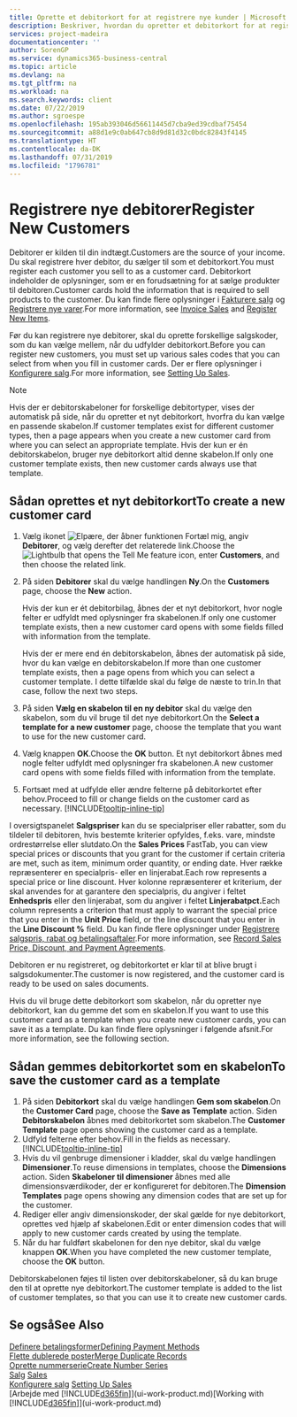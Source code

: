 ```yaml
---
title: Oprette et debitorkort for at registrere nye kunder | Microsoft Docs
description: Beskriver, hvordan du opretter et debitorkort for at registrere oplysninger om hver ny kunde, du sælger til.
services: project-madeira
documentationcenter: ''
author: SorenGP
ms.service: dynamics365-business-central
ms.topic: article
ms.devlang: na
ms.tgt_pltfrm: na
ms.workload: na
ms.search.keywords: client
ms.date: 07/22/2019
ms.author: sgroespe
ms.openlocfilehash: 195ab393046d56611445d7cba9ed39cdbaf75454
ms.sourcegitcommit: a88d1e9c0ab647cb8d9d81d32c0bdc82843f4145
ms.translationtype: HT
ms.contentlocale: da-DK
ms.lasthandoff: 07/31/2019
ms.locfileid: "1796781"
---
```

# <a name="register-new-customers"></a><span data-ttu-id="4707a-103">Registrere nye debitorer</span><span class="sxs-lookup"><span data-stu-id="4707a-103">Register New Customers</span></span>
<span data-ttu-id="4707a-104">Debitorer er kilden til din indtægt.</span><span class="sxs-lookup"><span data-stu-id="4707a-104">Customers are the source of your income.</span></span> <span data-ttu-id="4707a-105">Du skal registrere hver debitor, du sælger til som et debitorkort.</span><span class="sxs-lookup"><span data-stu-id="4707a-105">You must register each customer you sell to as a customer card.</span></span> <span data-ttu-id="4707a-106">Debitorkort indeholder de oplysninger, som er en forudsætning for at sælge produkter til debitoren.</span><span class="sxs-lookup"><span data-stu-id="4707a-106">Customer cards hold the information that is required to sell products to the customer.</span></span> <span data-ttu-id="4707a-107">Du kan finde flere oplysninger i [Fakturere salg](sales-how-invoice-sales.md) og [Registrere nye varer](inventory-how-register-new-items.md).</span><span class="sxs-lookup"><span data-stu-id="4707a-107">For more information, see [Invoice Sales](sales-how-invoice-sales.md) and [Register New Items](inventory-how-register-new-items.md).</span></span>  

<span data-ttu-id="4707a-108">Før du kan registrere nye debitorer, skal du oprette forskellige salgskoder, som du kan vælge mellem, når du udfylder debitorkort.</span><span class="sxs-lookup"><span data-stu-id="4707a-108">Before you can register new customers, you must set up various sales codes that you can select from when you fill in customer cards.</span></span> <span data-ttu-id="4707a-109">Der er flere oplysninger i [Konfigurere salg](sales-setup-sales.md).</span><span class="sxs-lookup"><span data-stu-id="4707a-109">For more information, see [Setting Up Sales](sales-setup-sales.md).</span></span>

> [!NOTE]  
>   <span data-ttu-id="4707a-110">Hvis der er debitorskabeloner for forskellige debitortyper, vises der automatisk på side, når du opretter et nyt debitorkort, hvorfra du kan vælge en passende skabelon.</span><span class="sxs-lookup"><span data-stu-id="4707a-110">If customer templates exist for different customer types, then a page appears when you create a new customer card from where you can select an appropriate template.</span></span> <span data-ttu-id="4707a-111">Hvis der kun er én debitorskabelon, bruger nye debitorkort altid denne skabelon.</span><span class="sxs-lookup"><span data-stu-id="4707a-111">If only one customer template exists, then new customer cards always use that template.</span></span>

## <a name="to-create-a-new-customer-card"></a><span data-ttu-id="4707a-112">Sådan oprettes et nyt debitorkort</span><span class="sxs-lookup"><span data-stu-id="4707a-112">To create a new customer card</span></span>
1. <span data-ttu-id="4707a-113">Vælg ikonet ![Elpære, der åbner funktionen Fortæl mig](media/ui-search/search_small.png "Fortæl mig, hvad du vil foretage dig"), angiv **Debitorer**, og vælg derefter det relaterede link.</span><span class="sxs-lookup"><span data-stu-id="4707a-113">Choose the ![Lightbulb that opens the Tell Me feature](media/ui-search/search_small.png "Tell me what you want to do") icon, enter **Customers**, and then choose the related link.</span></span>  
2. <span data-ttu-id="4707a-114">På siden **Debitorer** skal du vælge handlingen **Ny**.</span><span class="sxs-lookup"><span data-stu-id="4707a-114">On the **Customers** page, choose the **New** action.</span></span>

    <span data-ttu-id="4707a-115">Hvis der kun er ét debitorbilag, åbnes der et nyt debitorkort, hvor nogle felter er udfyldt med oplysninger fra skabelonen.</span><span class="sxs-lookup"><span data-stu-id="4707a-115">If only one customer template exists, then a new customer card opens with some fields filled with information from the template.</span></span>

    <span data-ttu-id="4707a-116">Hvis der er mere end én debitorskabelon, åbnes der automatisk på side, hvor du kan vælge en debitorskabelon.</span><span class="sxs-lookup"><span data-stu-id="4707a-116">If more than one customer template exists, then a page opens from which you can select a customer template.</span></span> <span data-ttu-id="4707a-117">I dette tilfælde skal du følge de næste to trin.</span><span class="sxs-lookup"><span data-stu-id="4707a-117">In that case, follow the next two steps.</span></span>
3. <span data-ttu-id="4707a-118">På siden **Vælg en skabelon til en ny debitor** skal du vælge den skabelon, som du vil bruge til det nye debitorkort.</span><span class="sxs-lookup"><span data-stu-id="4707a-118">On the **Select a template for a new customer** page, choose the template that you want to use for the new customer card.</span></span>
4. <span data-ttu-id="4707a-119">Vælg knappen **OK**.</span><span class="sxs-lookup"><span data-stu-id="4707a-119">Choose the **OK** button.</span></span> <span data-ttu-id="4707a-120">Et nyt debitorkort åbnes med nogle felter udfyldt med oplysninger fra skabelonen.</span><span class="sxs-lookup"><span data-stu-id="4707a-120">A new customer card opens with some fields filled with information from the template.</span></span>  
5. <span data-ttu-id="4707a-121">Fortsæt med at udfylde eller ændre felterne på debitorkortet efter behov.</span><span class="sxs-lookup"><span data-stu-id="4707a-121">Proceed to fill or change fields on the customer card as necessary.</span></span> [!INCLUDE[tooltip-inline-tip](includes/tooltip-inline-tip_md.md)]

<span data-ttu-id="4707a-122">I oversigtspanelet **Salgspriser** kan du se specialpriser eller rabatter, som du tildeler til debitoren, hvis bestemte kriterier opfyldes, f.eks. vare, mindste ordrestørrelse eller slutdato.</span><span class="sxs-lookup"><span data-stu-id="4707a-122">On the **Sales Prices** FastTab, you can view special prices or discounts that you grant for the customer if certain criteria are met, such as item, minimum order quantity, or ending date.</span></span> <span data-ttu-id="4707a-123">Hver række repræsenterer en specialpris- eller en linjerabat.</span><span class="sxs-lookup"><span data-stu-id="4707a-123">Each row represents a special price or line discount.</span></span> <span data-ttu-id="4707a-124">Hver kolonne repræsenterer et kriterium, der skal anvendes for at garantere den specialpris, du angiver i feltet **Enhedspris** eller den linjerabat, som du angiver i feltet **Linjerabatpct.**</span><span class="sxs-lookup"><span data-stu-id="4707a-124">Each column represents a criterion that must apply to warrant the special price that you enter in the **Unit Price** field, or the line discount that you enter in the **Line Discount %** field.</span></span> <span data-ttu-id="4707a-125">Du kan finde flere oplysninger under [Registrere salgspris, rabat og betalingsaftaler](sales-how-record-sales-price-discount-payment-agreements.md).</span><span class="sxs-lookup"><span data-stu-id="4707a-125">For more information, see [Record Sales Price, Discount, and Payment Agreements](sales-how-record-sales-price-discount-payment-agreements.md).</span></span>

<span data-ttu-id="4707a-126">Debitoren er nu registreret, og debitorkortet er klar til at blive brugt i salgsdokumenter.</span><span class="sxs-lookup"><span data-stu-id="4707a-126">The customer is now registered, and the customer card is ready to be used on sales documents.</span></span>

<span data-ttu-id="4707a-127">Hvis du vil bruge dette debitorkort som skabelon, når du opretter nye debitorkort, kan du gemme det som en skabelon.</span><span class="sxs-lookup"><span data-stu-id="4707a-127">If you want to use this customer card as a template when you create new customer cards, you can save it as a template.</span></span> <span data-ttu-id="4707a-128">Du kan finde flere oplysninger i følgende afsnit.</span><span class="sxs-lookup"><span data-stu-id="4707a-128">For more information, see the following section.</span></span>

## <a name="to-save-the-customer-card-as-a-template"></a><span data-ttu-id="4707a-129">Sådan gemmes debitorkortet som en skabelon</span><span class="sxs-lookup"><span data-stu-id="4707a-129">To save the customer card as a template</span></span>
1. <span data-ttu-id="4707a-130">På siden **Debitorkort** skal du vælge handlingen **Gem som skabelon**.</span><span class="sxs-lookup"><span data-stu-id="4707a-130">On the **Customer Card** page, choose the **Save as Template** action.</span></span> <span data-ttu-id="4707a-131">Siden **Debitorskabelon** åbnes med debitorkortet som skabelon.</span><span class="sxs-lookup"><span data-stu-id="4707a-131">The **Customer Template** page opens showing the customer card as a template.</span></span>
2. <span data-ttu-id="4707a-132">Udfyld felterne efter behov.</span><span class="sxs-lookup"><span data-stu-id="4707a-132">Fill in the fields as necessary.</span></span> [!INCLUDE[tooltip-inline-tip](includes/tooltip-inline-tip_md.md)]
3. <span data-ttu-id="4707a-133">Hvis du vil genbruge dimensioner i kladder, skal du vælge handlingen **Dimensioner**.</span><span class="sxs-lookup"><span data-stu-id="4707a-133">To reuse dimensions in templates, choose the **Dimensions** action.</span></span> <span data-ttu-id="4707a-134">Siden **Skabeloner til dimensioner** åbnes med alle dimensionsværdikoder, der er konfigureret for debitoren.</span><span class="sxs-lookup"><span data-stu-id="4707a-134">The **Dimension Templates** page opens showing any dimension codes that are set up for the customer.</span></span>
4. <span data-ttu-id="4707a-135">Rediger eller angiv dimensionskoder, der skal gælde for nye debitorkort, oprettes ved hjælp af skabelonen.</span><span class="sxs-lookup"><span data-stu-id="4707a-135">Edit or enter dimension codes that will apply to new customer cards created by using the template.</span></span>  
5. <span data-ttu-id="4707a-136">Når du har fuldført skabelonen for den nye debitor, skal du vælge knappen **OK**.</span><span class="sxs-lookup"><span data-stu-id="4707a-136">When you have completed the new customer template, choose the **OK** button.</span></span>

<span data-ttu-id="4707a-137">Debitorskabelonen føjes til listen over debitorskabeloner, så du kan bruge den til at oprette nye debitorkort.</span><span class="sxs-lookup"><span data-stu-id="4707a-137">The customer template is added to the list of customer templates, so that you can use it to create new customer cards.</span></span>

## <a name="see-also"></a><span data-ttu-id="4707a-138">Se også</span><span class="sxs-lookup"><span data-stu-id="4707a-138">See Also</span></span>
[<span data-ttu-id="4707a-139">Definere betalingsformer</span><span class="sxs-lookup"><span data-stu-id="4707a-139">Defining Payment Methods</span></span>](finance-payment-methods.md)  
[<span data-ttu-id="4707a-140">Flette dublerede poster</span><span class="sxs-lookup"><span data-stu-id="4707a-140">Merge Duplicate Records</span></span>](sales-how-merge-duplicate-records.md)  
[<span data-ttu-id="4707a-141">Oprette nummerserie</span><span class="sxs-lookup"><span data-stu-id="4707a-141">Create Number Series</span></span>](ui-create-number-series.md)  
<span data-ttu-id="4707a-142">[Salg](sales-manage-sales.md)  </span><span class="sxs-lookup"><span data-stu-id="4707a-142">[Sales](sales-manage-sales.md)  </span></span>  
<span data-ttu-id="4707a-143">[Konfigurere salg](sales-setup-sales.md)  </span><span class="sxs-lookup"><span data-stu-id="4707a-143">[Setting Up Sales](sales-setup-sales.md)  </span></span>  
<span data-ttu-id="4707a-144">[Arbejde med [!INCLUDE[d365fin](includes/d365fin_md.md)]](ui-work-product.md)</span><span class="sxs-lookup"><span data-stu-id="4707a-144">[Working with [!INCLUDE[d365fin](includes/d365fin_md.md)]](ui-work-product.md)</span></span>

